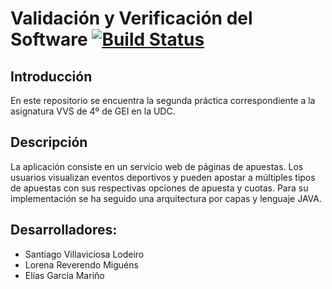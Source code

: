 # Validación y Verificación del Software [![Build Status](https://travis-ci.org/elias-garcia/vvs.svg?branch=master)](https://travis-ci.org/elias-garcia/vvs)

## Introducción

En este repositorio se encuentra la segunda práctica correspondiente a la asignatura VVS de 4º de GEI en la UDC.

## Descripción

La aplicación consiste en un servicio web de páginas de apuestas. Los usuarios visualizan eventos deportivos y pueden apostar a múltiples tipos de apuestas con sus respectivas opciones de apuesta y cuotas. Para su implementación se ha seguido una arquitectura por capas y lenguaje JAVA.

## Desarrolladores:

  - Santiago Villaviciosa Lodeiro
  - Lorena Reverendo Miguéns
  - Elías García Mariño
